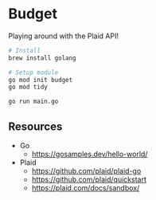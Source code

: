 # Budget

Playing around with the Plaid API!

```bash
# Install
brew install golang

# Setup module
go mod init budget
go mod tidy

go run main.go
```

## Resources

- Go
  - <https://gosamples.dev/hello-world/>
- Plaid
  - <https://github.com/plaid/plaid-go>
  - <https://github.com/plaid/quickstart>
  - <https://plaid.com/docs/sandbox/>

<!-- 
IDEAS:
- regularly scrape information from last month?
-->

<!--
TODO:
- understand context, background, and execute
- use one of the APIs to collect SandBox bank info
-->

<!--
DONE: (most recent to least recent)
- get account info
- swap public token for an access token
- use the API to retrieve a public token
-->

